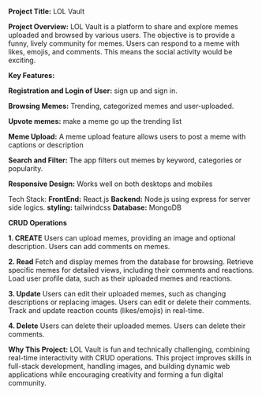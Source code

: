 **Project Title:** LOL Vault

**Project Overview:**
LOL Vault is a platform to share and explore memes uploaded and browsed by various users. The objective is to provide a funny, lively community for memes. Users can respond to a meme with likes, emojis, and comments. This means the social activity would be exciting.

**Key Features:**

**Registration and Login of User:** sign up and sign in.

**Browsing Memes:** Trending, categorized memes and user-uploaded.

**Upvote memes:** make a meme go up the trending list

**Meme Upload:** A meme upload feature allows users to post a meme with captions or description

**Search and Filter:** The app filters out memes by keyword, categories or popularity.

**Responsive Design:** Works well on both desktops and mobiles

Tech Stack:
**FrontEnd:** React.js
**Backend:** Node.js using express for server side logics.
**styling:** tailwindcss
**Database:** MongoDB

**CRUD Operations**

**1. CREATE**
Users can upload memes, providing an image and optional description.
Users can add comments on memes.

**2. Read**
Fetch and display memes from the database for browsing.
Retrieve specific memes for detailed views, including their comments and reactions.
Load user profile data, such as their uploaded memes and reactions.

**3. Update**
Users can edit their uploaded memes, such as changing descriptions or replacing images.
Users can edit or delete their comments.
Track and update reaction counts (likes/emojis) in real-time.

**4. Delete**
Users can delete their uploaded memes.
Users can delete their comments.

**Why This Project:**
LOL Vault is fun and technically challenging, combining real-time interactivity with CRUD operations. This project improves skills in full-stack development, handling images, and building dynamic web applications while encouraging creativity and forming a fun digital community.
